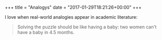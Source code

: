+++
title = "Analogys"
date = "2017-01-29T18:21:26+00:00"
+++

I love when real-world analogies appear in academic literature:

<blockquote cite="http://www.hashcash.org/papers/time-lock.pdf">Solving the puzzle should be like having a baby: two women can't have a baby in 4.5 months.</blockquote>
			